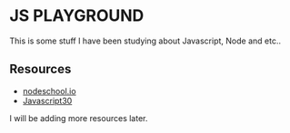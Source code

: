 # JS PLAYGROUND

This is some stuff I have been studying about Javascript, Node and etc..

## Resources

- [nodeschool.io](https://www.nodeschool.io)
- [Javascript30](https://javascript30.com)

I will be adding more resources later.
